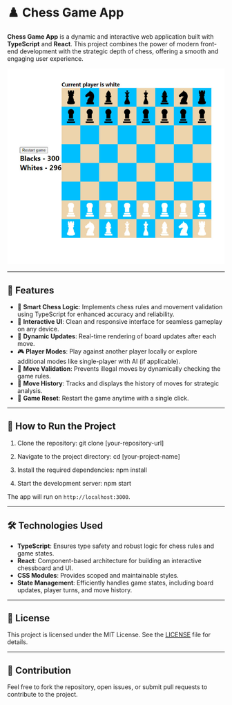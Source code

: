 # ♟️ Chess Game App

**Chess Game App** is a dynamic and interactive web application built with **TypeScript** and **React**. This project combines the power of modern front-end development with the strategic depth of chess, offering a smooth and engaging user experience.

![Chess](https://github.com/eugeny11/Typescript-Chess/raw/main/src/img/1.jpg)

---

## 🌟 Features
- 🧠 **Smart Chess Logic**: Implements chess rules and movement validation using TypeScript for enhanced accuracy and reliability.
- 🎨 **Interactive UI**: Clean and responsive interface for seamless gameplay on any device.
- 🔄 **Dynamic Updates**: Real-time rendering of board updates after each move.
- 🎮 **Player Modes**: Play against another player locally or explore additional modes like single-player with AI (if applicable).
- 🚫 **Move Validation**: Prevents illegal moves by dynamically checking the game rules.
- 📜 **Move History**: Tracks and displays the history of moves for strategic analysis.
- 🔄 **Game Reset**: Restart the game anytime with a single click.

---

## 🚀 How to Run the Project
1. Clone the repository:
   git clone [your-repository-url]

2. Navigate to the project directory:
   cd [your-project-name]

3. Install the required dependencies:
   npm install

4. Start the development server:
   npm start

The app will run on `http://localhost:3000`.

---

## 🛠️ Technologies Used
- **TypeScript**: Ensures type safety and robust logic for chess rules and game states.
- **React**: Component-based architecture for building an interactive chessboard and UI.
- **CSS Modules**: Provides scoped and maintainable styles.
- **State Management**: Efficiently handles game states, including board updates, player turns, and move history.

---

## 📄 License
This project is licensed under the MIT License. See the [LICENSE](LICENSE) file for details.

---

## 🤝 Contribution
Feel free to fork the repository, open issues, or submit pull requests to contribute to the project.


